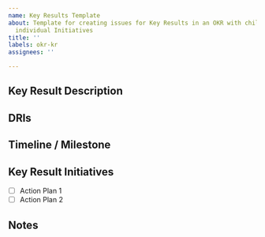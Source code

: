 ```yaml
---
name: Key Results Template
about: Template for creating issues for Key Results in an OKR with child issues for
  individual Initiatives
title: ''
labels: okr-kr
assignees: ''

---
```


## Key Result Description

<!--- Provide a detailed description of this Key result, basically the WHY -->

## DRIs

<!-- You can mention the team or individual who is the DRI for the OKR -->

## Timeline / Milestone

<!-- Provide a tentative timeline or milestone for the KR --> 

## Key Result Initiatives

<!-- Provide a Checklist of all the initiatives for achieving this Key Result. Each checklist item should be an existing issue if an initiative's action plans are being tracked in a separate issue. You can also convert an item to an issue by clicking the ellipsis near the item and select 'Convert to Issue'   -->

- [ ] Action Plan 1
- [ ] Action Plan 2

## Notes

<!--- Any other details or data you want to include -->

